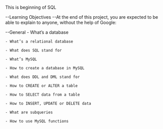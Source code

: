 This is beginning of SQL 

--Learning Objectives
--At the end of this project, you are expected to be able to explain to anyone, without the help of Google:

--General
	- What’s a database
	
	- What’s a relational database
	
	- What does SQL stand for
	
	- What’s MySQL
	
	- How to create a database in MySQL
	
	- What does DDL and DML stand for
	
	- How to CREATE or ALTER a table
	
	- How to SELECT data from a table
	
	- How to INSERT, UPDATE or DELETE data
	
	- What are subqueries
	
	- How to use MySQL functions
